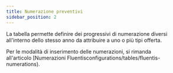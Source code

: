 ```yaml
---
title: Numerazione preventivi
sidebar_position: 2
---
```


La tabella permette definire dei progressivi di numerazione diversi all'interno dello stesso anno da attribuire a uno o più tipi offerta.

Per le modalità di inserimento delle numerazioni, si rimanda all'articolo [Numerazioni Fluentisconfigurations/tables/fluentis-numerations).